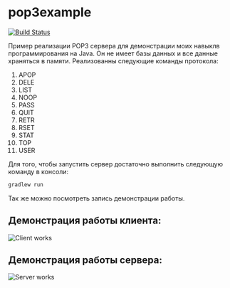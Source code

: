 # pop3example
[![Build Status](https://travis-ci.com/VolLol/pop3example.svg?branch=master)](https://travis-ci.com/VolLol/pop3example)

Пример реализации POP3 сервера для демонстрации моих навыклв программирования на Java. Он не имеет базы данных и все данные храняться в памяти. Реализованны следующие команды протокола:
1. APOP
1. DELE
1. LIST
1. NOOP
1. PASS
1. QUIT
1. RETR
1. RSET
1. STAT
1. TOP
1. USER

Для того, чтобы запустить сервер достаточно выполнить следующую команду в консоли:
```bash
gradlew run
```

Так же можно посмотреть запись демонстрации работы.
## Демонстрация работы клиента:
![Client works](src/test/resources/gif/client.gif)

## Демонстрация работы сервера:
![Server works](src/test/resources/gif/server.gif)


